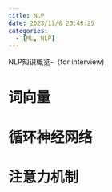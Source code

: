 ```yaml
---
title: NLP
date: 2023/11/8 20:46:25
categories:
  - [ML, NLP]
---
```


NLP知识概览-（for interview)

<!-- more -->

# 词向量





# 循环神经网络





# 注意力机制



